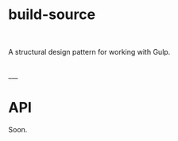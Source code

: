 build-source
============
<br/>

A structural design pattern for working with Gulp.

<br/>
___

API
===

Soon.

